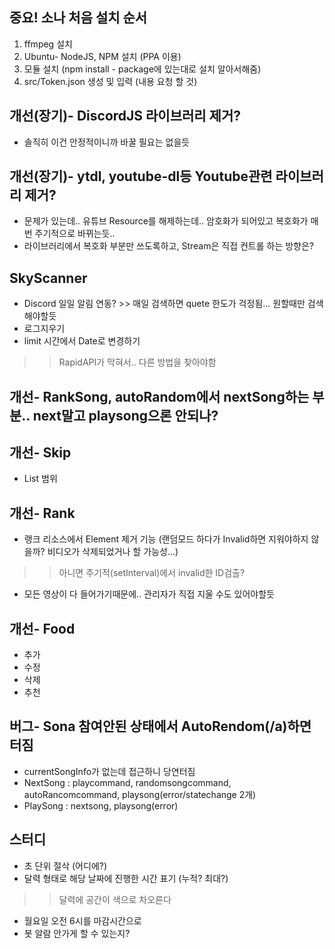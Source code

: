 ## 중요! 소나 처음 설치 순서
1. ffmpeg 설치
2. Ubuntu- NodeJS, NPM 설치 (PPA 이용)
3. 모듈 설치 (npm install - package에 있는대로 설치 알아서해줌)
4. src/Token.json 생성 및 입력 (내용 요청 할 것)

## 개선(장기)- DiscordJS 라이브러리 제거?
- 솔직히 이건 안정적이니까 바꿀 필요는 없을듯
## 개선(장기)- ytdl, youtube-dl등 Youtube관련 라이브러리 제거?
- 문제가 있는데.. 유튜브 Resource를 해제하는데.. 암호화가 되어있고 복호화가 매번 주기적으로 바뀌는듯..
- 라이브러리에서 복호화 부분만 쓰도록하고, Stream은 직접 컨트롤 하는 방향은?
## SkyScanner
- Discord 일일 알림 연동? >> 매일 검색하면 quete 한도가 걱정됨... 원할때만 검색해야할듯
- 로그지우기
- limit 시간에서 Date로 변경하기
>> RapidAPI가 막혀서.. 다른 방법을 찾아야함

## 개선- RankSong, autoRandom에서 nextSong하는 부분.. next말고 playsong으론 안되나?

## 개선- Skip
- List 범위
## 개선- Rank
- 랭크 리소스에서 Element 제거 기능 (랜덤모드 하다가 Invalid하면 지워야하지 않을까? 비디오가 삭제되었거나 할 가능성...)
>> 아니면 주기적(setInterval)에서 invalid한 ID검출?
- 모든 영상이 다 들어가기때문에.. 관리자가 직접 지울 수도 있어야할듯
## 개선- Food
- 추가
- 수정
- 삭제
- 추천

## 버그- Sona 참여안된 상태에서 AutoRendom(/a)하면 터짐
- currentSongInfo가 없는데 접근하니 당연터짐
- NextSong : playcommand, randomsongcommand, autoRancomcommand, playsong(error/statechange 2개)
- PlaySong : nextsong, playsong(error)




## 스터디
- 초 단위 절삭 (어디에?)
- 달력 형태로 해당 날짜에 진행한 시간 표기 (누적? 최대?)
>> 달력에 공간이 색으로 차오른다
- 월요일 오전 6시를 마감시간으로
- 봇 알람 안가게 할 수 있는지?